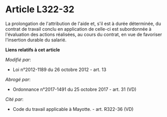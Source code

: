 # Article L322-32

La prolongation de  l'attribution de l'aide  et, s'il est à durée déterminée, du contrat de travail conclu en application de
celle-ci est subordonnée à l'évaluation des actions réalisées, au cours du contrat, en vue de favoriser l'insertion durable
du salarié.

**Liens relatifs à cet article**

_Modifié par_:

  - Loi n°2012-1189 du 26 octobre 2012 - art. 13

_Abrogé par_:

  - Ordonnance n°2017-1491 du 25 octobre 2017 - art. 31 (VD)

_Cité par_:

  - Code du travail applicable à Mayotte. - art. R322-36 (VD)
